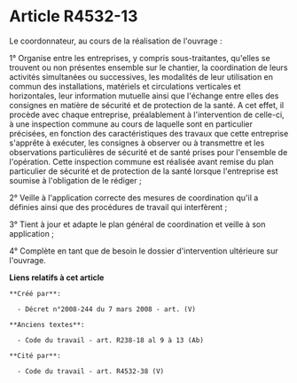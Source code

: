 # Article R4532-13

Le coordonnateur, au cours de la réalisation de l'ouvrage :

1° Organise entre les entreprises, y compris sous-traitantes, qu'elles se trouvent ou non présentes ensemble sur le chantier,
la coordination de leurs activités simultanées ou successives, les modalités de leur utilisation en commun des installations,
matériels et circulations verticales et horizontales, leur information mutuelle ainsi que l'échange entre elles des consignes
en matière de sécurité et de protection de la santé. A cet effet, il procède avec chaque entreprise, préalablement à
l'intervention de celle-ci, à une inspection commune au cours de laquelle sont en particulier précisées, en fonction des
caractéristiques des travaux que cette entreprise s'apprête à exécuter, les consignes à observer ou à transmettre et les
observations particulières de sécurité et de santé prises pour l'ensemble de l'opération. Cette inspection commune est
réalisée avant remise du plan particulier de sécurité et de protection de la santé lorsque l'entreprise est soumise à
l'obligation de le rédiger ;

2° Veille à l'application correcte des mesures de coordination qu'il a définies ainsi que des procédures de travail qui
interfèrent ;

3° Tient à jour et adapte le plan général de coordination et veille à son application ;

4° Complète en tant que de besoin le dossier d'intervention ultérieure sur l'ouvrage.

**Liens relatifs à cet article**

	**Créé par**:

	  - Décret n°2008-244 du 7 mars 2008 - art. (V)

	**Anciens textes**:

	  - Code du travail - art. R238-18 al 9 à 13 (Ab)

	**Cité par**:

	  - Code du travail - art. R4532-38 (V)
